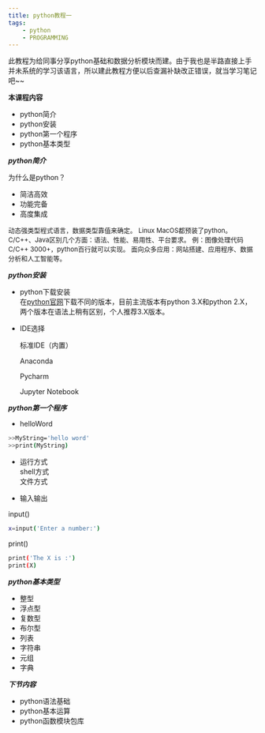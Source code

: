 ```yaml
---
title: python教程一
tags:
	- python
	- PROGRAMMING
---
```

此教程为给同事分享python基础和数据分析模块而建。由于我也是半路直接上手并未系统的学习该语言，所以建此教程方便以后查漏补缺改正错误，就当学习笔记吧~~
    
**本课程内容**
- python简介
- python安装
- python第一个程序
- python基本类型

    
<!--more-->
***python简介***    

为什么是python？
* 简洁高效
* 功能完备
* 高度集成

<font  size=2 >动态强类型程式语言，数据类型靠值来确定。</font>
<font  size=2 >Linux MacOS都预装了python。</font>
<font  size=2 >C/C++、Java区别几个方面：语法、性能、易用性、平台要求。</font>
<font  size=2 >例：图像处理代码C/C++ 3000+，python百行就可以实现。</font>
<font  size=2 >面向众多应用：网站搭建、应用程序、数据分析和人工智能等。</font>
    
***python安装***   

* python下载安装    
在[python官网](https://www.python.org/)下载不同的版本，目前主流版本有python 3.X和python 2.X，两个版本在语法上稍有区别，个人推荐3.X版本。     

* IDE选择   

  标准IDE（内置）  
  
  Anaconda
  
  Pycharm
  
  Jupyter Notebook

***python第一个程序***    
* helloWord     
	
	
``` bash
>>MyString='hello word'
>>print(MyString)
```		
    
* 运行方式    
shell方式   
文件方式

* 输入输出  

input()     
``` bash
x=input('Enter a number:')
```     

print()  

``` bash
print('The X is :')     
print(X)
```     

***python基本类型***    
* 整型
* 浮点型
* 复数型
* 布尔型
* 列表
* 字符串
* 元组
* 字典

***下节内容***  

- python语法基础
- python基本运算
- python函数模块包库   